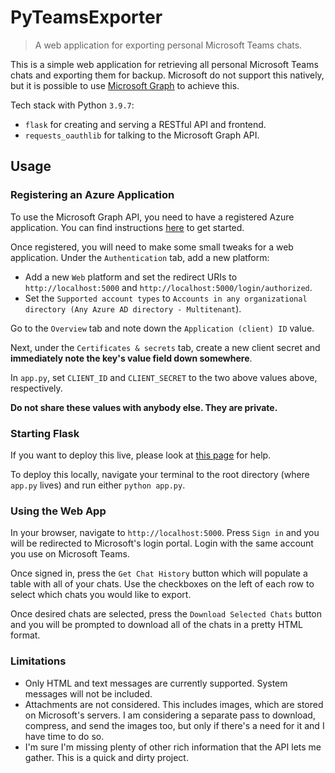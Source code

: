 # PyTeamsExporter
> A web application for exporting personal Microsoft Teams chats.

This is a simple web application for retrieving all personal Microsoft Teams chats and exporting them for backup. Microsoft do not support this natively, but it is possible to use [Microsoft Graph](https://docs.microsoft.com/en-us/graph) to achieve this.

Tech stack with Python `3.9.7`:

* `flask` for creating and serving a RESTful API and frontend.
* `requests_oauthlib` for talking to the Microsoft Graph API.

## Usage
### Registering an Azure Application
To use the Microsoft Graph API, you need to have a registered Azure application. You can find instructions [here](https://docs.microsoft.com/en-us/azure/active-directory/develop/quickstart-register-app) to get started.

Once registered, you will need to make some small tweaks for a web application. Under the `Authentication` tab, add a new platform:

* Add a new `Web` platform and set the redirect URIs to `http://localhost:5000` and `http://localhost:5000/login/authorized`.
* Set the `Supported account types` to `Accounts in any organizational directory (Any Azure AD directory - Multitenant`).

Go to the `Overview` tab and note down the `Application (client) ID` value.

Next, under the `Certificates & secrets` tab, create a new client secret and **immediately note the key's value field down somewhere**.

In `app.py`, set `CLIENT_ID` and `CLIENT_SECRET` to the two above values above, respectively.

**Do not share these values with anybody else. They are private.**

### Starting Flask
If you want to deploy this live, please look at [this page](https://flask.palletsprojects.com/en/1.1.x/deploying/#deployment) for help.

To deploy this locally, navigate your terminal to the root directory (where `app.py` lives) and run either `python app.py`.

### Using the Web App
In your browser, navigate to `http://localhost:5000`. Press `Sign in` and you will be redirected to Microsoft's login portal. Login with the same account you use on Microsoft Teams.

Once signed in, press the `Get Chat History` button which will populate a table with all of your chats. Use the checkboxes on the left of each row to select which chats you would like to export.

Once desired chats are selected, press the `Download Selected Chats` button and you will be prompted to download all of the chats in a pretty HTML format.

### Limitations
* Only HTML and text messages are currently supported. System messages will not be included.
* Attachments are not considered. This includes images, which are stored on Microsoft's servers. I am considering a separate pass to download, compress, and send the images too, but only if there's a need for it and I have time to do so.
* I'm sure I'm missing plenty of other rich information that the API lets me gather. This is a quick and dirty project.

